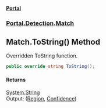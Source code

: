 #### [Portal](index.md 'index')
### [Portal.Detection](Portal.Detection.md 'Portal.Detection').[Match](Match.md 'Portal.Detection.Match')

## Match.ToString() Method

Overridden ToString function.

```csharp
public override string ToString();
```

#### Returns
[System.String](https://docs.microsoft.com/en-us/dotnet/api/System.String 'System.String')  
Output: ([Region](Match.Region.md 'Portal.Detection.Match.Region'), [Confidence](Match.Confidence.md 'Portal.Detection.Match.Confidence'))